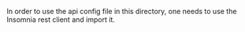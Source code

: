 In order to use the api config file in this directory, one needs to use the Insomnia rest client and import it.
